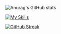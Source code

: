 ![Anurag's GitHub stats](https://github-readme-stats.vercel.app/api?username=LucaBernardis&count_private=true)

[![My Skills](https://skillicons.dev/icons?i=js,html,css,tailwind,swift,vscode,atom,figma)](https://skillicons.dev)

[![GitHub Streak](https://streak-stats.demolab.com/?user=LucaBernardis&theme=dark&count_private=true)](https://git.io/streak-stats)





<!--
**LucaBernardis/LucaBernardis** is a ✨ _special_ ✨ repository because its `README.md` (this file) appears on your GitHub profile.

Here are some ideas to get you started:

- 🔭 I’m currently working on ...
- 🌱 I’m currently learning ...
- 👯 I’m looking to collaborate on ...
- 🤔 I’m looking for help with ...
- 💬 Ask me about ...
- 📫 How to reach me: ...
- 😄 Pronouns: ...
- ⚡ Fun fact: ...
-->
